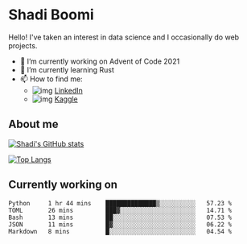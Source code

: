 # Shadi Boomi

Hello! I've taken an interest in data science and I occasionally do web projects.

- 🔭 I’m currently working on Advent of Code 2021
- 🌱 I’m currently learning Rust
- 📫 How to find me: 
  - ![img](https://www.linkedin.com/favicon.ico) [LinkedIn](https://www.linkedin.com/in/shadiboomi/)
  - ![img](https://www.kaggle.com/static/images/favicon.ico) [Kaggle](https://www.kaggle.com/sboomi)

##  About me

[![Shadi's GitHub stats](https://github-readme-stats.vercel.app/api?username=sboomi&show_icons=true&theme=radical)](https://github.com/anuraghazra/github-readme-stats)

[![Top Langs](https://github-readme-stats.vercel.app/api/top-langs/?username=sboomi&layout=compact&theme=default)](https://github.com/anuraghazra/github-readme-stats)

## Currently working on

<!--START_SECTION:waka-->
```text
Python     1 hr 44 mins    ██████████████▒░░░░░░░░░░   57.23 % 
TOML       26 mins         ███▓░░░░░░░░░░░░░░░░░░░░░   14.71 % 
Bash       13 mins         ██░░░░░░░░░░░░░░░░░░░░░░░   07.53 % 
JSON       11 mins         █▓░░░░░░░░░░░░░░░░░░░░░░░   06.22 % 
Markdown   8 mins          █░░░░░░░░░░░░░░░░░░░░░░░░   04.54 % 
```
<!--END_SECTION:waka-->
